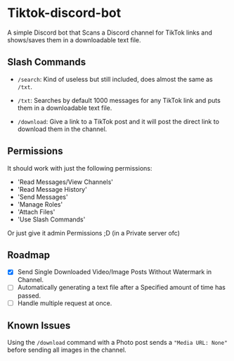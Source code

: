 # Tiktok-discord-bot
A simple Discord bot that Scans a Discord channel for TikTok links and shows/saves them in a downloadable text file.

## Slash Commands

- `/search`: Kind of useless but still included, does almost the same as `/txt`.

- `/txt`: Searches by default 1000 messages for any TikTok link and puts them in a downloadable text file.

- `/download`: Give a link to a TikTok post and it will post the direct link to download them in the channel.


## Permissions

It should work with just the following permissions:
- 'Read Messages/View Channels'
- 'Read Message History'
- 'Send Messages'
- 'Manage Roles'
- 'Attach Files'
- 'Use Slash Commands'

Or just give it admin Permissions ;D (in a Private server ofc)

## Roadmap

- [x] Send Single Downloaded Video/Image Posts Without Watermark in Channel.
- [ ] Automatically generating a text file after a Specified amount of time has passed.
- [ ] Handle multiple request at once.

## Known Issues
Using the `/download` command with a Photo post sends a `"Media URL: None"` before sending all images in the channel.
